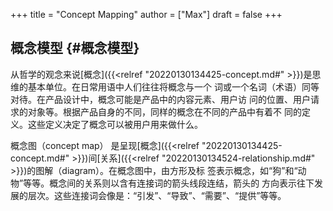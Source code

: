 +++
title = "Concept Mapping"
author = ["Max"]
draft = false
+++

## 概念模型 {#概念模型}

从哲学的观念来说[概念]({{<relref "20220130134425-concept.md#" >}})是思维的基本单位。在日常用语中人们往往将概念与一个
词或一个名词（术语）同等对待。在产品设计中，概念可能是产品中的内容元素、用户访
问的位置、用户请求的对象等。根据产品自身的不同，同样的概念在不同的产品中有着不
同的定义。这些定义决定了概念可以被用户用来做什么。

概念图（concept map） 是呈现[概念]({{<relref "20220130134425-concept.md#" >}})间[关系]({{<relref "20220130134524-relationship.md#" >}})的图解（diagram）。在概念图中，由方形及标
签表示概念，如“狗”和“动物”等等。概念间的关系则以含有连接词的箭头线段连结，箭头的
方向表示往下发展的层次。这些连接词会像是：“引发”、“导致”、“需要”、“提供”等等。